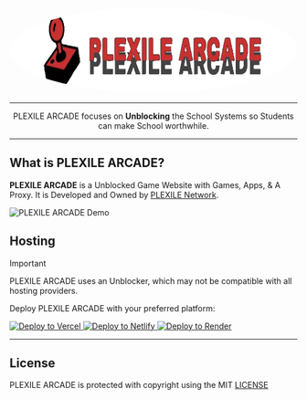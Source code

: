 <p align="center">
  <kbd>
    <img src="/public/images/plexilearcadebanner.png" alt="PLEXILE ARCADE" style="border-radius: 50%; height: 150px;">
  </kbd>
</p>

---
<p align="center">PLEXILE ARCADE focuses on <strong>Unblocking</strong> the School Systems so Students can make School worthwhile.</p>

---

## What is PLEXILE ARCADE?

**PLEXILE ARCADE** is a Unblocked Game Website with Games, Apps, & A Proxy. It is Developed and Owned by [PLEXILE Network](https://github.com/PLEXILENetwork).

![PLEXILE ARCADE Demo](/public/images/PLEXILEARCADE.gif)

## Hosting

> [!IMPORTANT]  
> PLEXILE ARCADE uses an Unblocker, which may not be compatible with all hosting providers.

Deploy PLEXILE ARCADE with your preferred platform:

  <a href="https://vercel.com/new/clone?repository-url=https://replit.com/github/PLEXILENetwork/v6" target="_blank">
    <img src="https://binbashbanana.github.io/deploy-buttons/buttons/remade/vercel.svg" alt="Deploy to Vercel">
  </a>
  <a href="https://app.netlify.com/start/deploy?repository=https://github.com/PLEXILENetwork/v6" target="_blank">
    <img src="https://binbashbanana.github.io/deploy-buttons/buttons/official/netlify.svg" alt="Deploy to Netlify">
  </a>
  <a href="https://render.com/deploy?repo=https://github.com/PLEXILENetwork/v6" target="_blank">
    <img src="https://binbashbanana.github.io/deploy-buttons/buttons/official/render.svg" alt="Deploy to Render">
  </a>
</p>

---

## License

PLEXILE ARCADE is protected with copyright using the MIT [LICENSE](./LICENSE)
